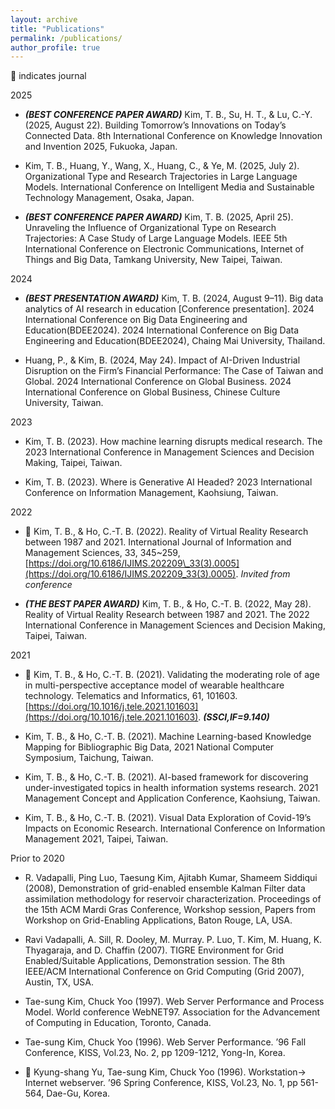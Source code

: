 ```yaml
---
layout: archive
title: "Publications"
permalink: /publications/
author_profile: true
---
```


📓 indicates journal

2025

- __*(BEST CONFERENCE PAPER AWARD)*__ Kim, T. B., Su, H. T., & Lu, C.-Y. (2025, August 22). Building Tomorrow’s Innovations on Today’s Connected Data. 8th International Conference on Knowledge Innovation and Invention 2025, Fukuoka, Japan.

- Kim, T. B., Huang, Y., Wang, X., Huang, C., & Ye, M. (2025, July 2). Organizational Type and Research Trajectories in Large Language Models. International Conference on Intelligent Media and Sustainable Technology Management, Osaka, Japan.

- __*(BEST CONFERENCE PAPER AWARD)*__ Kim, T. B. (2025, April 25). Unraveling the Influence of Organizational Type on Research Trajectories: A Case Study of Large Language Models. IEEE 5th International Conference on Electronic Communications, Internet of Things and Big Data, Tamkang University, New Taipei, Taiwan.

2024

- __*(BEST PRESENTATION AWARD)*__ Kim, T. B. (2024, August 9–11). Big data analytics of AI research in education [Conference presentation]. 2024 International Conference on Big Data Engineering and Education(BDEE2024). 2024 International Conference on Big Data Engineering and Education(BDEE2024), Chaing Mai University, Thailand.

- Huang, P., & Kim, B. (2024, May 24). Impact of AI-Driven Industrial Disruption on the Firm’s Financial Performance: The Case of Taiwan and Global. 2024 International Conference on Global Business. 2024 International Conference on Global Business, Chinese Culture University, Taiwan.

2023

- Kim, T. B. (2023). How machine learning disrupts medical research. The 2023 International Conference in Management Sciences and Decision Making, Taipei, Taiwan.

- Kim, T. B. (2023). Where is Generative AI Headed? 2023 International Conference on Information Management, Kaohsiung, Taiwan.

2022

- 📓 Kim, T. B., & Ho, C.-T. B. (2022). Reality of Virtual Reality Research between 1987 and 2021. International Journal of Information and Management Sciences, 33, 345~259, [https://doi.org/10.6186/IJIMS.202209\_33(3).0005](https://doi.org/10.6186/IJIMS.202209_33(3).0005). _Invited from conference_

- __*(THE BEST PAPER AWARD)*__ Kim, T. B., & Ho, C.-T. B. (2022, May 28). Reality of Virtual Reality Research between 1987 and 2021. The 2022 International Conference in Management Sciences and Decision Making, Taipei, Taiwan.

2021

- 📓 Kim, T. B., & Ho, C.-T. B. (2021). Validating the moderating role of age in multi-perspective acceptance model of wearable healthcare technology. Telematics and Informatics, 61, 101603. [https://doi.org/10.1016/j.tele.2021.101603](https://doi.org/10.1016/j.tele.2021.101603). __*(SSCI,IF=9.140)*__ 

- Kim, T. B., & Ho, C.-T. B. (2021). Machine Learning-based Knowledge Mapping for Bibliographic Big Data, 2021 National Computer Symposium, Taichung, Taiwan.

- Kim, T. B., & Ho, C.-T. B. (2021). AI-based framework for discovering under-investigated topics in health information systems research. 2021 Management Concept and Application Conference, Kaohsiung, Taiwan.

- Kim, T. B., & Ho, C.-T. B. (2021). Visual Data Exploration of Covid-19’s Impacts on Economic Research. International Conference on Information Management 2021, Taipei, Taiwan.

Prior to 2020

- R. Vadapalli, Ping Luo, Taesung Kim, Ajitabh Kumar, Shameem Siddiqui (2008), Demonstration of grid-enabled ensemble Kalman Filter data assimilation methodology for reservoir characterization. Proceedings of the 15th ACM Mardi Gras Conference, Workshop session, Papers from Workshop on Grid-Enabling Applications, Baton Rouge, LA, USA.

- Ravi Vadapalli, A. Sill, R. Dooley, M. Murray. P. Luo, T. Kim, M. Huang, K. Thyagaraja, and D. Chaffin (2007). TIGRE Environment for Grid Enabled/Suitable Applications, Demonstration session. The 8th IEEE/ACM International Conference on Grid Computing (Grid 2007), Austin, TX, USA.

- Tae-sung Kim, Chuck Yoo (1997). Web Server Performance and Process Model. World conference WebNET97. Association for the Advancement of Computing in Education, Toronto, Canada.

- Tae-sung Kim, Chuck Yoo (1996). Web Server Performance. ’96 Fall Conference, KISS, Vol.23, No. 2, pp 1209-1212, Yong-In, Korea.

- 📓 Kyung-shang Yu, Tae-sung Kim, Chuck Yoo (1996). Workstation-> Internet webserver. ’96 Spring Conference, KISS, Vol.23, No. 1, pp 561-564, Dae-Gu, Korea.